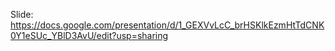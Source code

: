 Slide: https://docs.google.com/presentation/d/1_GEXVvLcC_brHSKlkEzmHtTdCNK0Y1eSUc_YBlD3AvU/edit?usp=sharing
